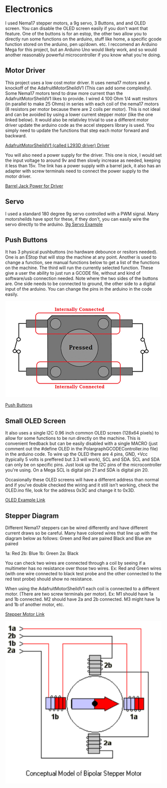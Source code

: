 # Electronics
I used Nema17 stepper motors, a 9g servo, 3 Buttons, and and OLED screen. You can disable the OLED screen easily if you don't want that feature. One of the buttons is for an estop, the other two allow you to directly run some functions on the arduino, stuff like home, a specific gcode function stored on the arduino, pen up/down. etc. I reccomend an Arduino Mega for this project, but an Arduino Uno would likely work, and so would another reasonably powerful microcontroller if you know what you're doing.

## Motor Driver
This project uses a low cost motor driver. It uses nema17 motors and a knockoff of the AdafruitMotorSheildV1 (This can add some complexity). Some Nema17 motors tend to draw more current than the AdafruitMotorSheildV1 likes to provide. I wired 4 100 Ohm 1/4 watt resitors (in parallel to make 25 Ohms) in series with each coil of the nema17 motors (8 resistors per motor because there are 2 coils per motor). This is not ideal and can be avoided by using a lower current stepper motor (like the one linked below). It would also be relativley trivial to use a different motor driver update the arduino code as the accel steppers library is used. You simply need to update the functions that step each motor forward and backward.

[AdafruitMotorSheildV1 (called L293D driver) Driver](https://www.amazon.com/DiGiYes-Stepper-Expansion-Duemilanove-Raspberry/dp/B0BSN8FTH2/ref=sr_1_5?crid=37LG9X0GMNWRB&dib=eyJ2IjoiMSJ9.BbV2I91uP8kNiCR8qUUErpnvcY-mjm7UkP8vHHKBgf0AY0Wqim-9Oh49ey3xVt4mYjzSqQRVuxhrdfL062B78REtpE71hNN2zyUMHg942bJA85hdzDtcs15yJyVROMMxjp6lhZCDGhVby2WTP8p-cHxSsMI882VxKjau46uo1Hdy5SQX6T6mPxGqR7B1lDjglWVpIptfrl_S5UnTjJPrzOceMmSthWWLIDC_VjVf9Sg.mOxDNIRq-GfsAgHpZl8AQh9XOk_cvvbfX0yITdnKFps&dib_tag=se&keywords=adafruit+motorshield+v1&qid=1750509228&sprefix=adafruit+motor+shield+v1%2Caps%2C115&sr=8-5)

You will also need a power supply for the driver. This one is nice, I would set the input voltage to around 9v and then slowly increase as needed, keeping it less than 15v. The link has a power supply with a barrel jack, it also has an adapter with screw terminals need to connect the power supply to the motor driver.

[Barrel Jack Power for Driver](https://www.amazon.com/Adjustable-Universal-Switching-Minidodoca-Electronics/dp/B0C5QG946M/ref=sr_1_7?sr=8-7&th=1)

## Servo
I used a standard 180 degree 9g servo controlled with a PWM signal. Many motorsheilds have spot for these, if they don't, you can easily wire the servo directly to the arduino.
[9g Servo Example](https://www.amazon.com/10Pcs-Servos-Helicopter-Airplane-Controls/dp/B07MLR1498/ref=sr_1_3_sspa?crid=31QJ0GLC8TVW4&dib=eyJ2IjoiMSJ9.c3kL7Mek5QkgzM_eJhqvJdx-kWzSfWnOb3n9LuZv9z8_91MWPQ3lt2b5rPZxpxc-4d4S32NnBROa6eFHrz72s0QN6QOhR9ArJ9_msYR0kWXuP933Hi1peWBnBNdvg8JRHcnRJ5vtrAgyHv-MKeZUdxIiuZazKG5x5xNFozYKQPKO5yXrOr2fH0MRS6yxQaFoBpA76ZfPah24fFWPXAEuJPe4pHQC3QyIX-XiXkxmMwlus6_IXUdNHEJGeD66cTl-6t0Wd_fdaJUC6uEOYaD43DkAs2chwLgGHoaiO4OaNSA.IJ5wnKRpjPYPLDdNT_aJriEQHpbSjnLFOpNlelawHws&dib_tag=se&keywords=9g%2Bservo&qid=1750509383&sprefix=9g%2Bservo%2Caps%2C124&sr=8-3-spons&sp_csd=d2lkZ2V0TmFtZT1zcF9hdGY&th=1)

## Push Buttons
It has 3 physical pushbuttons (no hardware debounce or resitors needed). One is an EStop that will stop the machine at any point. Another is used to change a function, see manual functions below to get a list of the functions on the machine. The third will run the currently selected function. These give a user the ability to just run a GCODE file, without and kind of software/usb connection needed.
Note where the two sides of the buttons are. One side needs to be connected to ground, the other side to a digital input of the arduino. You can change the pins in the arduino in the code easily.

![Push Button Pinout](Push-button-Pinout.gif)

[Push Buttons](https://www.amazon.com/Gikfun-12x12x7-3-Tactile-Momentary-Arduino/dp/B01E38OS7K/ref=sr_1_5?crid=ROJIDUQNVB4R&dib=eyJ2IjoiMSJ9.OxX5zPjhX7ayPiyTV7oEOJ4fvym7au5K0DmLxoGEW1uk0sUmpTNckMExpnUsT950mOmg7mLLXZwHjXfU4VzPWbs2u9EoPs6q9egbW3BKeG84v6Pm3yuPsra17U6JmVzpyWhGZRraV4Qd2OQCbUKNlYmvxMZzTNR-J4jkEQMPkDhKLKJW4XjJyNwsiBrRvomfVz1o175FzedGT9nJPwHX8VXJENSVk4ViU4TssuPRVFU.x8UZg68K6edWSkS0vzvPls9SvmcWCtZIERaH0PD2imM&dib_tag=se&keywords=Push+Buttons&qid=1750509434&sprefix=push+buttons%2Caps%2C133&sr=8-5)

## Small OLED Screen
It also uses a single I2C 0.96 inch common OLED screen (128x64 pixels) to allow for some functions to be run directly on the machine. This is convenient feedback but can be easily disabled with a single MACRO (just comment out the #define OLED in the PolargraphGCODEController.ino file) in the arduino code. To wire up the OLED there are 4 pins, GND, +Vcc (typically 5 volts is preffered but 3.3 will work), SCL and SDA. SCL and SDA can only be on specific pins. Just look up the I2C pins of the microcontroller you're using. On a Mega SCL is digital pin 21 and SDA is digital pin 20.

Occasionally these OLED screens will have a different address than normal and if you've double checked the wiring and it still isn't working, check the OLED.ino file, look for the address 0x3C and change it to 0x3D.

[OLED Example Link](https://www.amazon.com/Hosyond-Display-Self-Luminous-Compatible-Raspberry/dp/B0BFD4X6YV/ref=sr_1_1?crid=10VTQZ4T1NDHH&dib=eyJ2IjoiMSJ9.CTaHo5AehlQA9qd6RFc-eu71gxCGjI3QsO05rN0arDZ9O4JU8TQqCNR68NvXXDzWwazQQ3eYNtYignli0arhWlW1vOzfcTR_DBUGTKlPNGgMtL26-_2kAaNTs6hP9vNk6dHhc_yfphyhvomljfga4qTM1DsIK-CuRM1qm0SgvatrS9SVztz-KjhDGOWXKbcpZ_l5l6fn-tgLAg2UII8BzO0z9T_Zd8sl-zlR-34N1zU.CuIjbNWG79Pq4nYCIW9nrGPg5QtM7s66oEbDA2sU8aQ&dib_tag=se&keywords=oled&qid=1750510398&sprefix=oled%2Caps%2C139&sr=8-1&th=1)

## Stepper Diagram 
Different Nema17 steppers can be wired differently and have different current draws so be careful. Many have colored wires that line up with the diagram below as follows:
Green and Red are paired
Black and Blue are paired

1a: Red
2b: Blue
1b: Green
2a: Black

You can check two wires are connected through a coil by seeing if a multimeter has no resistance over those two wires. Ex: Red and Green wires (with one wire connected to black test probe and the other connected to the red test probe) should show no resistance.

When using the AdafruitMotorSheildV1 each coil is connected to a different motor. (There are two screw terminals per motor). Ex: M1 should have 1a and 1b connected. M2 should have 2a and 2b connected. M3 might have 1a and 1b of another motor, etc.

[Stepper Motor Link](https://www.amazon.com/BESJMYT-Stepper-0-80inch-Engraving-1-66x1-66x0-81inch/dp/B0D22GZFPC/ref=sr_1_1_sspa?crid=1TBPT441WRSK4&dib=eyJ2IjoiMSJ9.Qa3CQUjLdgK6uEHpJhtsnJiWMqA2lMAgrKIK_BIqEz_3hVqSclmnOdSJrw0yrWOHyIdkYGomxOXDp2-_YLIPPB0VF4kUWo6CjXK6qLLkC3rkiNRZBVfISOsDRmI8h2hsQ9yElLAoMDbEXGBZOZxEwruonczY_2hwgbd9WCI1y9jiHlUBY5FnrYthOgIK2gCIM_L-_lV23ZEenuB7RsRh93J28PTRYL9hLrGEbItv9BQ.2sAkPIgQMHGGxnfLBNvxiSwZSjje9zlLDy-TM_q0fow&dib_tag=se&keywords=Nema17%2Bmotor&qid=1750510456&sprefix=nema17%2Bmotor%2Caps%2C120&sr=8-1-spons&sp_csd=d2lkZ2V0TmFtZT1zcF9hdGY&th=1)

![Nema17 Bipolar Steper Diagram](Nema17BipolarDiagram.png)
